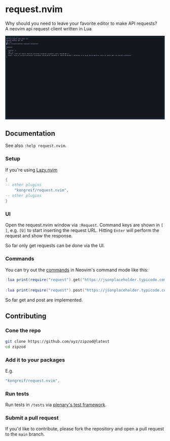 # request.nvim
Why should you need to leave your favorite editor to make API requests?  
A neovim api request client written in Lua

![Screenshot](assets/20240907-screenshot.png)

## Documentation
See also `:help request.nvim`.

### Setup
If you're using [Lazy.nvim](https://github.com/folke/lazy.nvim)
```lua
{
-- other plugins
    "kongreif/request.nvim",
-- other plugins
}
```

### UI
Open the request.nvim window via `:Request`.
Command keys are shown in `[ ]`, e.g. `[U]` to start inserting the request URL.
Hitting `Enter` will perform the request and show the response.

So far only get requests can be done via the UI.

### Commands
You can try out the [commands](https://github.com/kongreif/request.nvim/blob/main/lua/request/commands.lua) in Neovim's command mode like this:
```lua
:lua print(require("request").get("https://jsonplaceholder.typicode.com/posts/1"))

:lua print(require("request").post("https://jsonplaceholder.typicode.com/posts", { userId = 1, title = 'foo', body = 'bar' }))
```

So far get and post are implemented.

## Contributing
### Cone the repo
```bash
git clone https://github.com/xyz/zipzod@latest
cd zipzod
```
### Add it to your packages
E.g.
```lua
"kongreif/request.nvim",
```
###  Run tests
Run tests in `/tests` via [plenary's test framework](https://github.com/nvim-lua/plenary.nvim/blob/master/TESTS_README.md).
### Submit a pull request
If you'd like to contribute, please fork the repository and open a pull request to the `main` branch.
